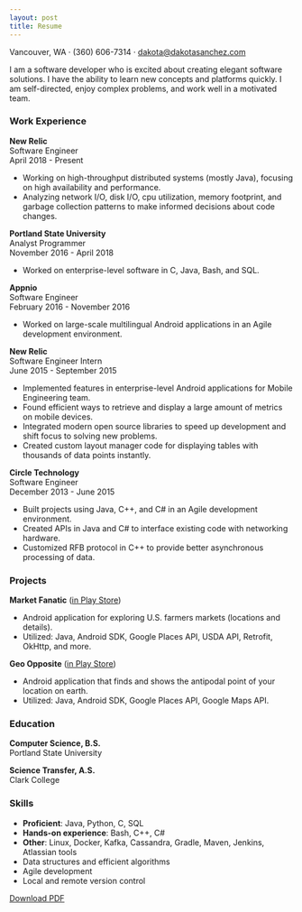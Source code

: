 ```yaml
---
layout: post
title: Resume
---
```


Vancouver, WA &middot; (360) 606-7314 &middot; <a href="mailto:dakota@dakotasanchez.com">dakota@dakotasanchez.com</a>

I am a software developer who is excited about creating elegant software solutions. I have the ability to learn new concepts and platforms quickly. I am self-directed, enjoy complex problems, and work well in a motivated team.

### Work Experience     
<strong>New Relic</strong>    
Software Engineer    
April 2018 - Present    

- Working on high-throughput distributed systems (mostly Java), focusing on high availability and performance.
- Analyzing network I/O, disk I/O, cpu utilization, memory footprint, and garbage collection patterns to make informed decisions about code changes.

<strong>Portland State University</strong>     
Analyst Programmer     
November 2016 - April 2018     

- Worked on enterprise-level software in C, Java, Bash, and SQL.

<strong>Appnio</strong>    
Software Engineer     
February 2016 - November 2016     

- Worked on large-scale multilingual Android applications in an Agile development environment.

<strong>New Relic</strong>    
Software Engineer Intern    
June 2015 - September 2015

- Implemented features in enterprise-level Android applications for Mobile Engineering team.
- Found efficient ways to retrieve and display a large amount of metrics on mobile devices.
- Integrated modern open source libraries to speed up development and shift focus to solving new problems.
- Created custom layout manager code for displaying tables with thousands of data points instantly.

<strong>Circle Technology</strong>    
Software Engineer    
December 2013 - June 2015

- Built projects using Java, C++, and C# in an Agile development environment.
- Created APIs in Java and C# to interface existing code with networking hardware.
- Customized RFB protocol in C++ to provide better asynchronous processing of data.

### Projects     
<strong>Market Fanatic</strong> (<a href="https://play.google.com/store/apps/details?id=com.sanchez.fmf">in Play Store</a>)    
    
- Android application for exploring U.S. farmers markets (locations and details).
- Utilized: Java, Android SDK, Google Places API, USDA API, Retrofit, OkHttp, and more.

<strong>Geo Opposite</strong> (<a href="https://play.google.com/store/apps/details?id=com.sanchez.geoopposite">in Play Store</a>)    

- Android application that finds and shows the antipodal point of your location on earth.
- Utilized: Java, Android SDK, Google Places API, Google Maps API.

### Education     
<strong>Computer Science, B.S.</strong>    
Portland State University    

<strong>Science Transfer, A.S.</strong>    
Clark College    

### Skills     
- <strong>Proficient</strong>: Java, Python, C, SQL
- <strong>Hands-on experience</strong>: Bash, C++, C#
- <strong>Other</strong>: Linux, Docker, Kafka, Cassandra, Gradle, Maven, Jenkins, Atlassian tools
- Data structures and efficient algorithms
- Agile development
- Local and remote version control

<a href="files/SanchezDakotaResume.pdf">Download PDF</a>
